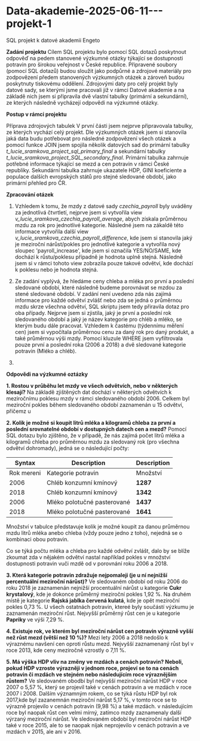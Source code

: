 # Data-akademie-2025-06-11---projekt-1
SQL projekt k datové akademii Engeto 


**Zadání projektu**
Cílem SQL projektu bylo pomocí SQL dotazů poskytnout odpověď na pedem stanovené výzkumné otázky týkající se dostupnosti potravin pro širokou veřejnost v České republice. Připravené soubory  (pomocí SQL dotazů) budou sloužit jako podpůrné a zdrojové materiály pro zodpovězení předem stanovených výzkumných otázek a zároveň budou poskytnuty tiskovému oddělení. Zdrojovými daty  pro celý projekt byly datové sady, se kterými jsme pracovali již v rámci Datové akademie a na základě nich jsem si připravila dvě vlastní tabulky (primární a sekundární), ze kterých následně vycházejí odpovědi na výzkumné otázky. 

**Postup v rámci projektu**

Příprava zdrojových tabulek
V první části jsem nejprve připravovala tabulky, ze kterých vychází celý projekt. Dle výzkumných otázek jsem si stanovila jaká data budu potřebovat pro následné zodpovězení všech otázek a pomocí funkce JOIN jsem spojila několik datových sad do primární tabulky *t_lucie_sramkova_project_sql_primary_final* a sekundární tabulky *t_lucie_sramkova_project_SQL_secondary_final*. Primární tabulka zahrnuje potřebné informace týkající se mezd a cen potravin v rámci České republiky. Sekundární tabulka zahrnuje ukazatele HDP, GINI koeficiente a populace dalších evropských států pro stejné sledované období, jako primární přehled pro ČR.


**Zpracování otázek**
1. Vzhledem k tomu, že mzdy z datové sady *czechia_payroll* byly uváděny za jednotlivá čtvrtletí, nejprve jsem si vytvořila view *v_lucie_sramkova_czechia_payroll_average*, abych získala průměrnou mzdu za rok pro jednotlivé kategorie. Následné jsem na zákaldě této informace vytvořila další view *v_lucie_sramkova_czechia_payroll_difference*, kde jsem si stanovila jaký je meziroční nárůst/pokles pro jednotlivé kategorie a vytvořila nový sloupec 'payroll_increase', kde jsem si označila YES/NO/SAME, kde dochází k růstu/poklesu případně je hodnota uplně stejná. Následně jsem si v rámci tohoto view zobrazila pouze takové odvětví, kde dochází k poklesu nebo je hodnota stejná.

2. Ze zadání vyplývá, že hledáme ceny chleba a mléka pro první a poslední sledované období, které následně budeme porovnávat se mzdou za stené sledované období. V zadání není uvedeno zda nás zajímá informace pro každé odvětví zvlášť nebo zda se jedná o průměrnou mzdu skrze všechna odvětví,  SQL skriptu jsem tedy přiravila dotaz pro oba případy.
   Nejprve jsem si zjistila, jaký je první a poslední rok sledovaného období a jaký je název kategorie pro chléb a mléko, se kterým budu dále pracovat. Vzhledem k častému (týdennímu měření cen) jsem si vypočítala průměrnou cenu za daný rok pro daný produkt, a také průměrnou výši mzdy. Pomocí kluzule WHERE jsem vyfiltrovala pouze první a poslední roka (2006 a 2018) a dvě sledované kategorie potravin (Mléko a chléb). 


5. 

**Odpovědi na výzkumné oztázky**
   
**1. Rostou v průběhu let mzdy ve všech odvětvích, nebo v některých klesají?**
   Na základě zjištěných dat dochází v některých odvětvích k meziročnímu poklesu mzdy v rámci sledovaného období 2006. Celkem byl meziroční pokles během sledovaného období zaznamenán u 15 odvětví, přičemz u 

   
**2. Kolik je možné si koupit litrů mléka a kilogramů chleba za první a poslední srovnatelné období v dostupných datech cen a mezd?**
  Pomocí SQL dotazu bylo zjištěno, že v případě, že nás zajímá počet litrů mléka a kilogramů chleba pro průměrnou mzdu za sledovaný rok (pro všechna odvětví dohromady), jedná se o následující počty:
   
   | Syntax | Description |Description |
   | ----------- | ----------- |----------- |
   | Rok mereni | Kategorie potravin | Množství | 
   |2006 | Chléb konzumní kmínový| **1287** |
   |2018 | Chléb konzumní kmínový|  **1342** |
   |2006 | Mléko polotučné pasterované| **1437** |
   |2018 | Mléko polotučné pasterované|  **1641** |

   Množství v tabulce představuje kolik je možné koupit za danou průměrnou mzdu litrů mléka anebo chleba (vždy pouze jedno z toho), nejedná se o kombinaci obou potravin.

   Co se týká počtu mléka a chleba pro každé odvětví zvlášt, dalo by se blíže zkoumat zda v nějakém odvětví nastal například pokles v množství dostupnosti potravin vuči mzdě od v porovnání roku 2006 a 2018.
        
**3. Která kategorie potravin zdražuje nejpomaleji (je u ní nejnižší percentuální meziroční nárůst)?**
      Ve sledovaném období od roku 2006 do roku 2018 je zaznamenán nejnižší procentuální nárůst u kategorie **Cukr krystalový**, kde je dokonce průměrný meziroční pokles 1,92 %. Na druhém místě je kategorie **Rajská jablka červená kulatá**, kde je opět meziroční pokles 0,73 %. U všech ostatnách potravin, ktereé byly součástí výzkumu je zaznamenán meziroční růst. Nejvyšší průměrný růst cen je u kategorie **Papriky** ve výši 7,29 %.
        
**4. Existuje rok, ve kterém byl meziroční nárůst cen potravin výrazně vyšší než růst mezd (větší než 10 %)?**
      Mezi lety 2006 a 2018 nedošlo k výraznému navšení cen oproti růstu mezd. Nejvyšší zaznamenaný růst byl v roce 2013, kde ceny meziročně vzrostly o 7,11 %. 
   
**5. Má výška HDP vliv na změny ve mzdách a cenách potravin? Neboli, pokud HDP vzroste výrazněji v jednom roce, projeví se to na cenách potravin či mzdách ve stejném nebo následujícím roce výraznějším růstem?**
      Ve sledovaném obodbí byl nejvyšší meziroční nárůst HDP v roce 2007 o 5,57 %, který se projevil také v cenách potravin a ve mzdách v roce 2007 i 2008. Dalším významným rokem, co se týká růstu HDP byl rok 2017,kde byl zazanemnán meziroční nárůst 5,17 %, v tomto roce se to výrazně projevilo v cenách potravin (9,98 %) a také mzdách. v následujícím roce byl naopak růst cen velmi mírný, zatímco mzdy zaznamenaly další výrzaný meziroční nárůst.
      Ve sledovaném období byl meziroční nárůst HDP také v roce 2015, ale to se naopak nijak neprojevilo v cenách potravin a ve mzdách v 2015, ale ani v 2016. 
